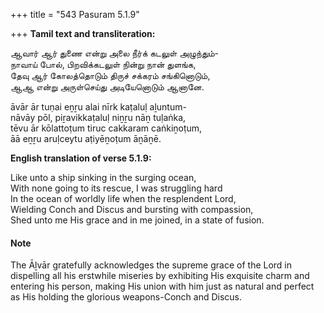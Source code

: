 +++
title = "543 Pasuram 5.1.9"

+++
**Tamil text and transliteration:**

ஆவார் ஆர் துணை என்று அலை நீர்க் கடலுள் அழுந்தும்-  
நாவாய் போல், பிறவிக்கடலுள் நின்று நான் துளங்க,  
தேவு ஆர் கோலத்தொடும் திருச் சக்கரம் சங்கினொடும்,  
ஆஆ என்று அருள்செய்து அடியேனொடும் ஆனானே.

āvār ār tuṇai eṉṟu alai nīrk kaṭaluḷ aḻuntum-  
nāvāy pōl, piṟavikkaṭaluḷ niṉṟu nāṉ tuḷaṅka,  
tēvu ār kōlattoṭum tiruc cakkaram caṅkiṉoṭum,  
āā eṉṟu aruḷceytu aṭiyēṉoṭum āṉāṉē.

**English translation of verse 5.1.9:**

Like unto a ship sinking in the surging ocean,  
With none going to its rescue, I was struggling hard  
In the ocean of worldly life when the resplendent Lord,  
Wielding Conch and Discus and bursting with compassion,  
Shed unto me His grace and in me joined, in a state of fusion.

#### Note

The Āḻvār gratefully acknowledges the supreme grace of the Lord in dispelling all his erstwhile miseries by exhibiting His exquisite charm and entering his person, making His union with him just as natural and perfect as His holding the glorious weapons-Conch and Discus.


